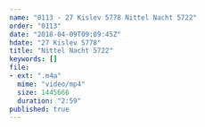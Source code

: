 ```yaml
---
name: "0113 - 27 Kislev 5778 Nittel Nacht 5722"
order: "0113"
date: "2018-04-09T09:09:45Z"
hdate: "27 Kislev 5778"
title: "Nittel Nacht 5722"
keywords: []
file:
- ext: ".m4a"
  mime: "video/mp4"
  size: 1445666
  duration: "2:59"
published: true
---
```


